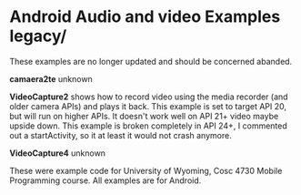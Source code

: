 Android Audio and video Examples legacy/
===========

These examples are no longer updated and should be concerned abanded. 

<b>camaera2te</b> unknown

<b>VideoCapture2</b> shows how to record video using the media recorder (and older camera APIs) and plays it back.  This example is set to target API 20, but will run on higher APIs. It doesn't work well on API 21+ video maybe upside down.   This example is broken completely in API 24+, I commented out a startActivity, so it at least it would not crash anymore.

<b>VideoCapture4</b> unknown
 


These were example code for University of Wyoming, Cosc 4730 Mobile Programming course.
All examples are for Android.